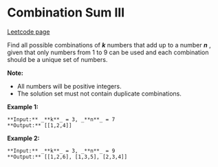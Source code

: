 # Combination Sum III
[Leetcode page](https://leetcode.com/problems/combination-sum-iii/description)

Find all possible combinations of _**k**_ numbers that add up to a number
_**n**_ , given that only numbers from 1 to 9 can be used and each combination
should be a unique set of numbers.

**Note:**

  * All numbers will be positive integers.
  * The solution set must not contain duplicate combinations.

**Example 1:**

    
    
    **Input:** _**k**_ = 3, _**n**_ = 7
    **Output:** [[1,2,4]]
    

**Example 2:**

    
    
    **Input:** _**k**_ = 3, _**n**_ = 9
    **Output:** [[1,2,6], [1,3,5], [2,3,4]]
    

